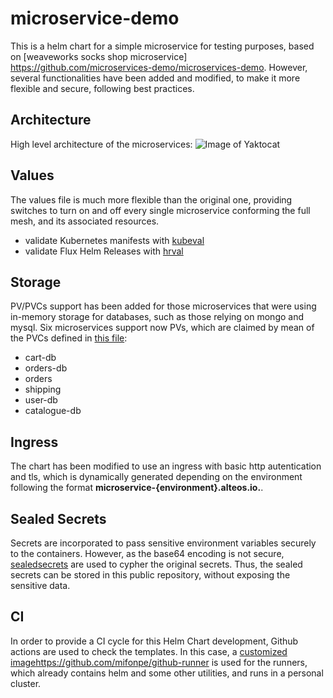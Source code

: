 # microservice-demo

This is a helm chart for a simple microservice for testing purposes, based on [weaveworks socks shop microservice] https://github.com/microservices-demo/microservices-demo. However, several functionalities have been added and modified, to make it more flexible and secure, following best practices.

## Architecture
High level architecture of the microservices:
![Image of Yaktocat]()

## Values

The values file is much more flexible than the original one, providing switches to turn on and off every single microservice conforming the full mesh, and its associated resources.
* validate Kubernetes manifests with [kubeval](https://github.com/instrumenta/kubeval)
* validate Flux Helm Releases with [hrval](https://github.com/stefanprodan/hrval-action)

## Storage
PV/PVCs support has been added for those microservices that were using in-memory storage for databases, such as those relying on mongo and mysql. Six microservices support now PVs, which are claimed by mean of the PVCs defined in [this file]():
* cart-db
* orders-db
* orders
* shipping
* user-db
* catalogue-db

## Ingress
The chart has been modified to use an ingress with basic http autentication and tls, which is dynamically generated depending on the environment following the format **microservice-{environment}.alteos.io.**.

## Sealed Secrets
Secrets are incorporated to pass sensitive environment variables securely to the containers. However, as the base64 encoding is not secure, [sealedsecrets](https://github.com/bitnami-labs/sealed-secrets) are used to cypher the original secrets. Thus, the sealed secrets can be stored in this public repository, without exposing the sensitive data.

## CI
In order to provide a CI cycle for this Helm Chart development, Github actions are used to check the templates. In this case, a [customized image]()https://github.com/mifonpe/github-runner is used for the runners, which already contains helm and some other utilities, and runs in a personal cluster. 


